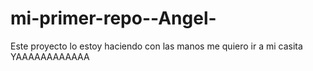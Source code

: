 # mi-primer-repo--Angel-
Este proyecto lo estoy haciendo con las manos 
me quiero ir a mi casita YAAAAAAAAAAAA
